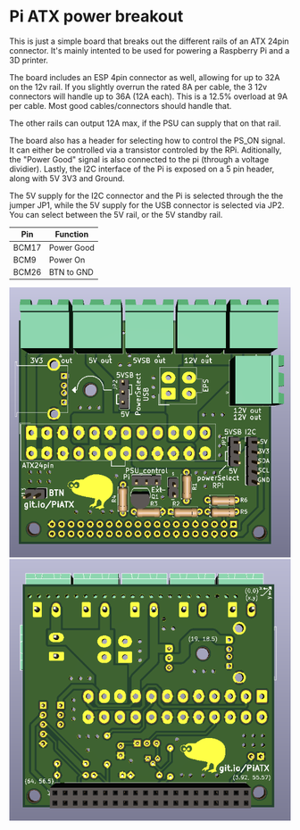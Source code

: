 # Pi ATX power breakout

This is just a simple board that breaks out the different rails of an ATX 24pin connector. It's mainly intented to be used for powering a Raspberry Pi and a 3D printer.

The board includes an ESP 4pin connector as well, allowing for up to 32A on the 12v rail. If you slightly overrun the rated 8A per cable, the 3 12v connectors will handle up to 36A (12A each). This is a 12.5% overload at 9A per cable. Most good cables/connectors should handle that.

The other rails can output 12A max, if the PSU can supply that on that rail.

The board also has a header for selecting how to control the PS_ON signal. It can either be controlled via a transistor controled by the RPi. Aditionally, the "Power Good" signal is also connected to the pi (through a voltage dividier).
Lastly, the I2C interface of the Pi is exposed on a 5 pin header, along with 5V 3V3 and Ground.

The 5V supply for the I2C connector and the Pi is selected through the the jumper JP1, while the 5V supply for the USB connector is selected via JP2. You can select between the 5V rail, or the 5V standby rail.

| Pin   | Function   |
|-------|------------|
| BCM17 | Power Good |
| BCM9  | Power On   |
| BCM26 | BTN to GND |

![](images/top.png)
![](images/bot.png)

